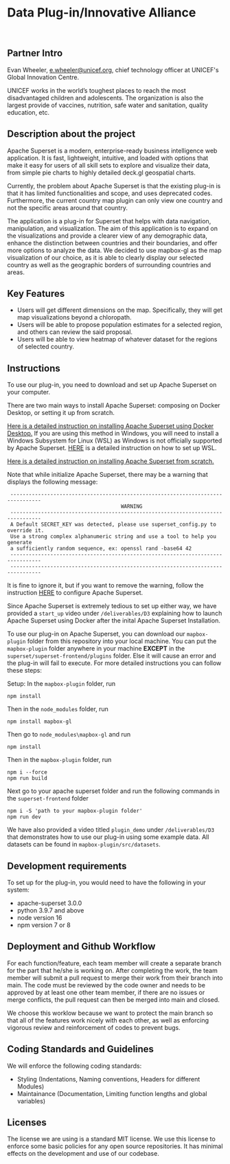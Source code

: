# Data Plug-in/Innovative Alliance
​
## Partner Intro
Evan Wheeler, e.wheeler@unicef.org, chief technology officer at UNICEF's Global Innovation Centre.

UNICEF works in the world’s toughest places to reach the most disadvantaged children and adolescents. 
The organization is also the largest provide of vaccines, nutrition, safe water and sanitation, quality education, etc.

## Description about the project
Apache Superset is a modern, enterprise-ready business intelligence web application. It is fast, lightweight, intuitive, and loaded with options that make it easy for users of all skill sets to explore and visualize their data, from simple pie charts to highly detailed deck.gl geospatial charts.

Currently, the problem about Apache Superset is that the existing plug-in is that it has limited functionalities and scope, and uses deprecated codes. Furthermore, the current country map plugin can only view one country and not the specific areas around that country. 

The application is a plug-in for Superset that helps with data navigation, manipulation, and visualization. The aim of this application is to expand on the visualizations and provide a clearer view of any demographic data, enhance the distinction between countries and their boundaries, and offer more options to analyze the data. We decided to use mapbox-gl as the map visualization of our choice, as it is able to clearly display our selected country as well as the geographic borders of surrounding countries and areas. 
​
## Key Features

 * Users will get different dimensions on the map. Specifically, they will get map visualizations beyond a chloropath.
 * Users will be able to propose population estimates for a selected region, and others can review the said proposal.
 * Users will be able to view heatmap of whatever dataset for the regions of selected country.
​
## Instructions

To use our plug-in, you need to download and set up Apache Superset on your computer.

There are two main ways to install Apache Superset: composing on Docker Desktop, or setting it up from scratch.

[Here is a detailed instruction on installing Apache Superset using Docker Desktop.](https://superset.apache.org/docs/installation/installing-superset-using-docker-compose/) If you are using this method in Windows, you will need to install a Windows Subsystem for Linux (WSL) as Windows is not officially supported by Apache Superset. [HERE](https://learn.microsoft.com/en-us/windows/wsl/install) is a detailed instruction on how to set up WSL.

[Here is a detailed instruction on installing Apache Superset from scratch.](https://superset.apache.org/docs/installation/installing-superset-from-scratch)


Note that while initialize Apache Superset, there may be a warning that displays the following message:

```
 --------------------------------------------------------------------------------
                                     WARNING
 --------------------------------------------------------------------------------
 A Default SECRET_KEY was detected, please use superset_config.py to override it.
 Use a strong complex alphanumeric string and use a tool to help you generate 
 a sufficiently random sequence, ex: openssl rand -base64 42
 --------------------------------------------------------------------------------
 --------------------------------------------------------------------------------
```
It is fine to ignore it, but if you want to remove the warning, follow the instruction [HERE](https://superset.apache.org/docs/installation/configuring-superset/) to configure Apache Superset.

Since Apache Superset is extremely tedious to set up either way, we have provided a `start_up` video under `/deliverables/D3` explaining how to launch Apache Superset using Docker after the inital Apache Superset Installation. 

To use our plug-in on Apache Superset, you can download our `mapbox-plugin` folder from this repository into your local machine. You can put the `mapbox-plugin` folder anywhere in your machine **EXCEPT** in the `superset/superset-frontend/plugins` folder. Else it will cause an error and the plug-in will fail to execute. For more detailed instructions you can follow these steps:

Setup: In the `mapbox-plugin` folder, run 
```
npm install
```
Then in the `node_modules` folder, run

```
npm install mapbox-gl
```
Then go to `node_modules\mapbox-gl` and run

```
npm install
```
Then in the `mapbox-plugin` folder, run

```
npm i --force
npm run build
```

Next go to your apache superset folder and run the following commands in the `superset-frontend` folder

```
npm i -S 'path to your mapbox-plugin folder'
npm run dev
```

We have also provided a video titled `plugin_demo` under `/deliverables/D3` that demonstrates how to use our plug-in using some example data. All datasets can be found in `mapbox-plugin/src/datasets`.
 
 ## Development requirements
To set up for the plug-in, you would need to have the following in your system:
 * apache-superset 3.0.0
 * python 3.9.7 and above
 * node version 16
 * npm version 7 or 8
 
 ## Deployment and Github Workflow
For each function/feature, each team member will create a separate branch for the part that he/she is working on. After completing the work, the team member will submit a pull request to merge their work from their branch into main. The code must be reviewed by the code owner and needs to be approved by at least one other team member, if there are no issues or merge conflicts, the pull request can then be merged into main and closed.

We choose this worklow because we want to protect the main branch so that all of the features work nicely with each other, as well as enforcing vigorous review and reinforcement of codes to prevent bugs.

 ## Coding Standards and Guidelines
 We will enforce the following coding standards:

  * Styling (Indentations, Naming conventions, Headers for different Modules)
  * Maintainance (Documentation, Limiting function lengths and global variables)
​
 ## Licenses 
 The license we are using is a standard MIT license. We use this license to enforce some basic policies for any open source repositories.
 It has minimal effects on the development and use of our codebase.
